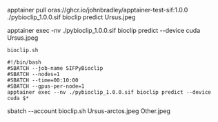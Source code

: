 
apptainer pull oras://ghcr.io/johnbradley/apptainer-test-sif:1.0.0
./pybioclip_1.0.0.sif bioclip predict Ursus.jpeg

apptainer exec -nv ./pybioclip_1.0.0.sif bioclip predict --device cuda Ursus.jpeg


`bioclip.sh`
```
#!/bin/bash 
#SBATCH --job-name SIFPyBioclip
#SBATCH --nodes=1 
#SBATCH --time=00:10:00 
#SBATCH --gpus-per-node=1 
apptainer exec --nv ./pybioclip_1.0.0.sif bioclip predict --device cuda $*
```

sbatch --account <SLURMACCT> bioclip.sh Ursus-arctos.jpeg Other.jpeg
